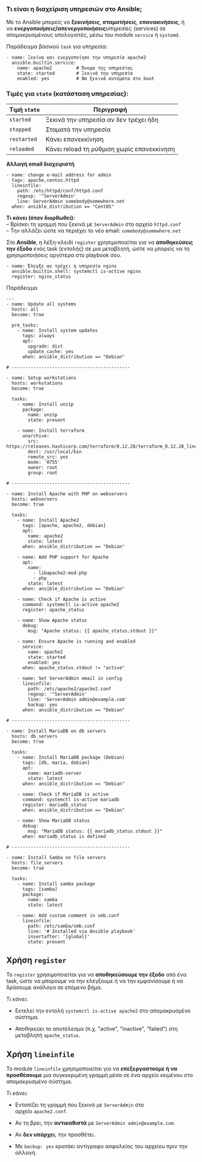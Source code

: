 ### Τι είναι η διαχείριση υπηρεσιών στο Ansible;

Με το Ansible μπορείς να **ξεκινήσεις**, **σταματήσεις**, **επανακινήσεις**, ή να **ενεργοποιήσεις/απενεργοποιήσεις**υπηρεσίες (services) σε απομακρυσμένους υπολογιστές, μέσω του module `service` ή `systemd`.

Παράδειγμα βασικού `task` για υπηρεσία:
```
- name: Ξεκίνα και ενεργοποίησε την υπηρεσία apache2
  ansible.builtin.service:
    name: apache2         # Όνομα της υπηρεσίας
    state: started        # Ξεκινά την υπηρεσία
    enabled: yes          # Να ξεκινά αυτόματα στο boot

```
### Τιμές για `state` (κατάσταση υπηρεσίας):

| Τιμή `state` | Περιγραφή                                  |
| ------------ | ------------------------------------------ |
| `started`    | Ξεκινά την υπηρεσία αν δεν τρέχει ήδη      |
| `stopped`    | Σταματά την υπηρεσία                       |
| `restarted`  | Κάνει επανεκκίνηση                         |
| `reloaded`   | Κάνει reload τη ρύθμιση χωρίς επανεκκίνηση |
**Αλλαγή email διαχειριστή**
```
- name: change e-mail address for admin
  tags: apache,centos,httpd
  lineinfile:
    path: /etc/httpd/conf/httpd.conf   
    regexp: '^ServerAdmin'
    line: ServerAdmin somebody@somewhere.net
  when: ansible_distribution == "CentOS"

```
**Τι κάνει (όταν διορθωθεί):**  
– Βρίσκει τη γραμμή που ξεκινά με `ServerAdmin` στο αρχείο `httpd.conf`  
– Την αλλάζει ώστε να περιέχει το νέο email: `somebody@somewhere.net`

Στο **Ansible**, η λέξη-κλειδί `register` χρησιμοποιείται για να **αποθηκεύσεις την έξοδο** ενός task (εντολής) σε μια μεταβλητή, ώστε να μπορείς να τη χρησιμοποιήσεις αργότερα στο playbook σου.

```
- name: Έλεγξε αν τρέχει η υπηρεσία nginx
  ansible.builtin.shell: systemctl is-active nginx
  register: nginx_status

```

Παράδειγμα 
```
---
- name: Update all systems
  hosts: all
  become: true

  pre_tasks:
    - name: Install system updates
      tags: always
      apt:
        upgrade: dist
        update_cache: yes
      when: ansible_distribution == "Debian"

# --------------------------------------------

- name: Setup workstations
  hosts: workstations
  become: true

  tasks: 
    - name: Install unzip
      package:
        name: unzip
        state: present

    - name: Install terraform
      unarchive:
        src: https://releases.hashicorp.com/terraform/0.12.28/terraform_0.12.28_linux_amd64.zip
        dest: /usr/local/bin
        remote_src: yes
        mode: '0755'
        owner: root
        group: root

# --------------------------------------------

- name: Install Apache with PHP on webservers
  hosts: webservers
  become: true

  tasks:
    - name: Install Apache2
      tags: [apache, apache2, debian]
      apt:
        name: apache2
        state: latest
      when: ansible_distribution == "Debian"

    - name: Add PHP support for Apache
      apt:
        name:
          - libapache2-mod-php
          - php
        state: latest
      when: ansible_distribution == "Debian"

    - name: Check if Apache is active
      command: systemctl is-active apache2
      register: apache_status

    - name: Show Apache status
      debug:
        msg: "Apache status: {{ apache_status.stdout }}"

    - name: Ensure Apache is running and enabled
      service:
        name: apache2
        state: started
        enabled: yes
      when: apache_status.stdout != "active"

    - name: Set ServerAdmin email in config
      lineinfile:
        path: /etc/apache2/apache2.conf
        regexp: '^ServerAdmin'
        line: 'ServerAdmin admin@example.com'
        backup: yes
      when: ansible_distribution == "Debian"

# --------------------------------------------

- name: Install MariaDB on db servers
  hosts: db_servers
  become: true

  tasks:
    - name: Install MariaDB package (Debian)
      tags: [db, maria, debian]
      apt:
        name: mariadb-server
        state: latest
      when: ansible_distribution == "Debian"

    - name: Check if MariaDB is active
      command: systemctl is-active mariadb
      register: mariadb_status
      when: ansible_distribution == "Debian"

    - name: Show MariaDB status
      debug:
        msg: "MariaDB status: {{ mariadb_status.stdout }}"
      when: mariadb_status is defined

# --------------------------------------------

- name: Install Samba on file servers
  hosts: file_servers
  become: true

  tasks:
    - name: Install samba package
      tags: [samba]
      package:
        name: samba
        state: latest

    - name: Add custom comment in smb.conf
      lineinfile:
        path: /etc/samba/smb.conf
        line: '# Installed via Ansible playbook'
        insertafter: '[global]'
        state: present

```

## Χρήση `register`

Το `register` χρησιμοποιείται για να **αποθηκεύσουμε την έξοδο** από ένα task, ώστε να μπορούμε να την ελέγξουμε ή να την εμφανίσουμε ή να δράσουμε ανάλογα σε επόμενο βήμα.

Τι κάνει:
- Εκτελεί την εντολή `systemctl is-active apache2` στο απομακρυσμένο σύστημα.
    
- Αποθηκεύει το αποτέλεσμα (π.χ. "active", "inactive", "failed") στη μεταβλητή `apache_status`.

## Χρήση `lineinfile`

Το module `lineinfile` χρησιμοποιείται για να **επεξεργαστούμε ή να προσθέσουμε** μια συγκεκριμένη γραμμή μέσα σε ένα αρχείο κειμένου στο απομακρυσμένο σύστημα.

Τι κάνει:
- Εντοπίζει τη γραμμή που ξεκινά με `ServerAdmin` στο αρχείο `apache2.conf`.
    
- Αν τη βρει, την **αντικαθιστά** με `ServerAdmin admin@example.com`.
    
- Αν **δεν υπάρχει**, την προσθέτει.
    
- Με `backup: yes` κρατάει αντίγραφο ασφαλείας του αρχείου πριν την αλλαγή.